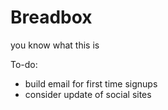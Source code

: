 Breadbox
=====

you know what this is

To-do:
- build email for first time signups
- consider update of social sites